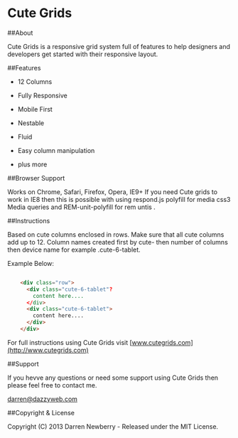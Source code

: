 # Cute Grids

##About

Cute Grids is a responsive grid system full of features to help designers and developers get started with their responsive layout.

##Features

* 12 Columns

* Fully Responsive

* Mobile First

* Nestable

* Fluid

* Easy column manipulation

* plus more

##Browser Support

Works on Chrome, Safari, Firefox, Opera, IE9+
If you need Cute grids to work in IE8 then this is possible with using respond.js polyfill for media css3 Media queries and REM-unit-polyfill for rem untis .

##Instructions

Based on cute columns enclosed in rows. Make sure that all cute columns add up to 12. Column names created first by cute- then number of columns then device name for example .cute-6-tablet.

Example Below:
```html

    <div class="row">
      <div class="cute-6-tablet"?
        content here....
      </div>
      <div class="cute-6-tablet">
        content here....
      </div>
    </div>

```

For full instructions using Cute Grids visit [www.cutegrids.com](http://www.cutegrids.com)


##Support

If you hevve any questions or need some support using Cute Grids then please feel free to contact me.

[darren@dazzyweb.com](mailto:darren@dazzyweb.com)

##Copyright & License

Copyright (C) 2013 Darren Newberry - Released under the MIT License.

